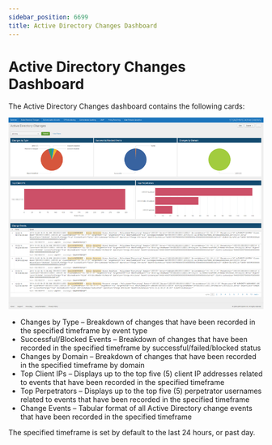 ```yaml
---
sidebar_position: 6699
title: Active Directory Changes Dashboard
---
```


# Active Directory Changes Dashboard

The Active Directory Changes dashboard contains the following cards:

![Active Directory Changes Dashboard](../../../../../../../../static/images/ThreatPrevention_7.5/Content/Resources/Images/ThreatPrevention/SIEM/Splunk/ADChanges.png "Active Directory Changes Dashboard")

* Changes by Type – Breakdown of changes that have been recorded in the specified timeframe by event type
* Successful/Blocked Events – Breakdown of changes that have been recorded in the specified timeframe by successful/failed/blocked status
* Changes by Domain – Breakdown of changes that have been recorded in the specified timeframe by domain
* Top Client IPs – Displays up to the top five (5) client IP addresses related to events that have been recorded in the specified timeframe
* Top Perpetrators – Displays up to the top five (5) perpetrator usernames related to events that have been recorded in the specified timeframe
* Change Events – Tabular format of all Active Directory change events that have been recorded in the specified timeframe

The specified timeframe is set by default to the last 24 hours, or past day.
